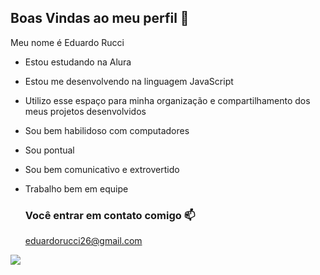 ## Boas Vindas ao meu perfil 💙

Meu nome é Eduardo Rucci

- Estou estudando na Alura
- Estou me desenvolvendo na linguagem JavaScript
- Utilizo esse espaço para minha organização e compartilhamento dos meus projetos desenvolvidos

- Sou bem habilidoso com computadores
- Sou pontual
- Sou bem comunicativo e extrovertido
- Trabalho bem em equipe

  ### Você entrar em contato comigo 📫

  eduardorucci26@gmail.com

![](https://tenor.com/pt-BR/view/peace-out-peace-sign-peace-ice-age-eddie-gif-16750982996130936929)
